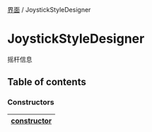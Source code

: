 [界面](../groups/界面.界面.md) / JoystickStyleDesigner

# JoystickStyleDesigner <Badge type="tip" text="Class" /> <Score text="JoystickStyleDesigner" />

摇杆信息

## Table of contents

### Constructors <Score text="Constructors" /> 
| [constructor](mw.JoystickStyleDesigner.md#constructor)  |
| :----- |

